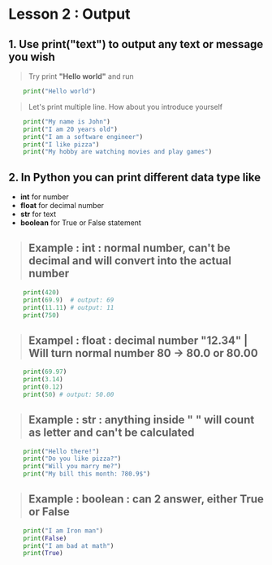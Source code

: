 # Lesson 2 : Output

## 1. Use **print("text")** to output any text or message you wish


> Try print **"Hello world"** and run

```python
    print("Hello world")
```

> Let's print multiple line. How about you introduce yourself

```python
    print("My name is John")
    print("I am 20 years old")
    print("I am a software engineer")
    print("I like pizza")
    print("My hobby are watching movies and play games")
```

## 2. In Python you can print different data type like 
* **int** for number
* **float** for decimal number
* **str** for text
* **boolean** for True or False statement

> ## Example : **int** : normal number, can't be decimal and will convert into the actual number

```python
    print(420)
    print(69.9)  # output: 69
    print(11.11) # output: 11
    print(750)
```

> ## Exampel : **float** : decimal number "12.34" | Will turn normal number 80 -> 80.0 or 80.00

```python
    print(69.97)
    print(3.14)
    print(0.12)
    print(50) # output: 50.00
```

> ## Example : **str** : anything inside " " will count as letter and can't be calculated

```python
    print("Hello there!")
    print("Do you like pizza?")
    print("Will you marry me?")
    print("My bill this month: 780.9$")
```
> ## Example : **boolean** : can 2 answer, either True or False

```python 
    print("I am Iron man")
    print(False)
    print("I am bad at math")
    print(True)
```

